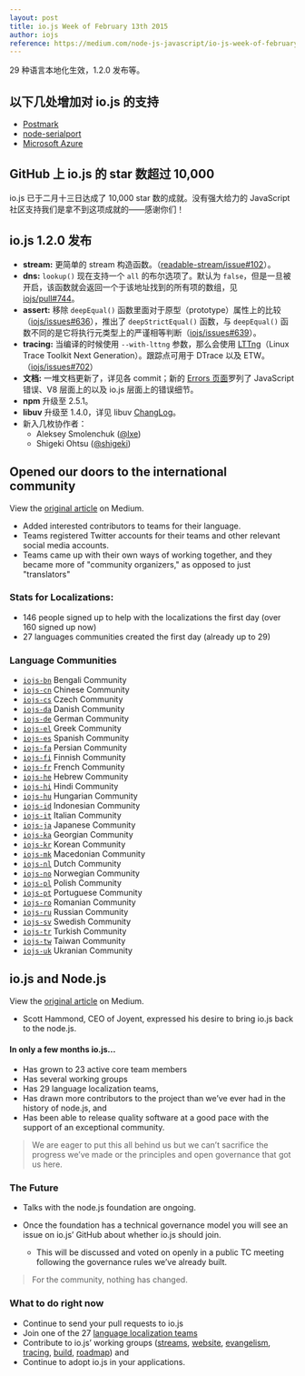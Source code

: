 ```yaml
---
layout: post
title: io.js Week of February 13th 2015
author: iojs
reference: https://medium.com/node-js-javascript/io-js-week-of-february-13th-2015-7846b94074a2
---
```


29 种语言本地化生效，1.2.0 发布等。

<!--more-->

## 以下几处增加对 io.js 的支持
+ [Postmark](http://blog.postmarkapp.com/post/110829734198/its-official-were-getting-cozy-with-node-js)
+ [node-serialport](https://github.com/voodootikigod/node-serialport/issues/439)
+ [Microsoft Azure](http://azure.microsoft.com/en-us/documentation/articles/web-sites-nodejs-iojs/)

## GitHub 上 io.js 的 star 数超过 10,000
io.js 已于二月十三日达成了 10,000 star 数的成就。没有强大给力的 JavaScript 社区支持我们是拿不到这项成就的——感谢你们！

## io.js 1.2.0 发布
+ **stream:** 更简单的 stream 构造函数。（[readable-stream/issue#102](https://github.com/iojs/readable-stream/issues/102)）。
+ **dns:** `lookup()` 现在支持一个 `all` 的布尔选项了。默认为 `false`，但是一旦被开启，该函数就会返回一个于该地址找到的所有项的数组，见 [iojs/pull#744](https://github.com/iojs/io.js/pull/744)。
+ **assert:** 移除 `deepEqual()` 函数里面对于原型（prototype）属性上的比较（[iojs/issues#636](https://github.com/iojs/io.js/pull/636)），推出了 `deepStrictEqual()` 函数，与 `deepEqual()` 函数不同的是它将执行元类型上的严谨相等判断（[iojs/issues#639](https://github.com/iojs/io.js/pull/639)）。
+ **tracing:** 当编译的时候使用 `--with-lttng` 参数，那么会使用 [LTTng](http://lttng.org/)（Linux Trace Toolkit Next Generation）。跟踪点可用于 DTrace 以及 ETW。（[iojs/issues#702](https://github.com/iojs/io.js/pull/702)）
+ **文档:** 一堆文档更新了，详见各 commit；新的 [Errors 页面](https://iojs.org/api/errors.html)罗列了 JavaScript 错误、V8 层面上的以及 io.js 层面上的错误细节。
+ **npm** 升级至 2.5.1。
+ **libuv** 升级至 1.4.0，详见 libuv [ChangLog](https://github.com/libuv/libuv/blob/v1.x/ChangeLog)。
+ 新入几枚协作者：
  * Aleksey Smolenchuk ([@lxe](https://github.com/lxe))
  * Shigeki Ohtsu ([@shigeki](https://github.com/shigeki))

## Opened our doors to the international community
View the [original article](https://medium.com/@mikeal/how-io-js-built-a-146-person-27-language-localization-effort-in-one-day-65e5b1c49a62) on Medium.
* Added interested contributors to teams for their language.
* Teams registered Twitter accounts for their teams and other relevant social media accounts.
* Teams came up with their own ways of working together, and they became more of "community organizers," as opposed to just "translators"

### Stats for Localizations: 

* 146 people signed up to help with the localizations the first day (over 160 signed up now)
* 27 languages communities created the first day (already up to 29)

### Language Communities

* [`iojs-bn`](https://github.com/iojs/iojs-bn) Bengali Community
* [`iojs-cn`](https://github.com/iojs/iojs-cn) Chinese Community 
* [`iojs-cs`](https://github.com/iojs/iojs-cs) Czech Community 
* [`iojs-da`](https://github.com/iojs/iojs-da) Danish Community 
* [`iojs-de`](https://github.com/iojs/iojs-de) German Community
* [`iojs-el`](https://github.com/iojs/iojs-el) Greek Community
* [`iojs-es`](https://github.com/iojs/iojs-es) Spanish Community
* [`iojs-fa`](https://github.com/iojs/iojs-fa) Persian Community 
* [`iojs-fi`](https://github.com/iojs/iojs-fi) Finnish Community
* [`iojs-fr`](https://github.com/iojs/iojs-fr) French Community
* [`iojs-he`](https://github.com/iojs/iojs-he) Hebrew Community
* [`iojs-hi`](https://github.com/iojs/iojs-hi) Hindi Community 
* [`iojs-hu`](https://github.com/iojs/iojs-hu) Hungarian Community
* [`iojs-id`](https://github.com/iojs/iojs-id) Indonesian Community
* [`iojs-it`](https://github.com/iojs/iojs-it) Italian Community
* [`iojs-ja`](https://github.com/iojs/iojs-ja) Japanese Community
* [`iojs-ka`](https://github.com/iojs/iojs-ka) Georgian Community
* [`iojs-kr`](https://github.com/iojs/iojs-kr) Korean Community
* [`iojs-mk`](https://github.com/iojs/iojs-mk) Macedonian Community
* [`iojs-nl`](https://github.com/iojs/iojs-nl) Dutch Community
* [`iojs-no`](https://github.com/iojs/iojs-no) Norwegian Community
* [`iojs-pl`](https://github.com/iojs/iojs-pl) Polish Community
* [`iojs-pt`](https://github.com/iojs/iojs-pt) Portuguese Community
* [`iojs-ro`](https://github.com/iojs/iojs-ro) Romanian Community
* [`iojs-ru`](https://github.com/iojs/iojs-ru) Russian Community
* [`iojs-sv`](https://github.com/iojs/iojs-sv) Swedish Community
* [`iojs-tr`](https://github.com/iojs/iojs-tr) Turkish Community
* [`iojs-tw`](https://github.com/iojs/iojs-tw) Taiwan Community
* [`iojs-uk`](https://github.com/iojs/iojs-uk) Ukranian Community

## io.js and Node.js
View the [original article](https://medium.com/@iojs/io-js-and-a-node-js-foundation-4e14699fb7be) on Medium.
* Scott Hammond, CEO of Joyent, expressed his desire to bring io.js back to the node.js.

#### In only a few months io.js... 
* Has grown to 23 active core team members
* Has several working groups
* Has 29 language localization teams,
* Has drawn more contributors to the project than we’ve ever had in the history of node.js, and
* Has been able to release quality software at a good pace with the support of an exceptional community.

> We are eager to put this all behind us but we can’t sacrifice the progress we’ve made or the principles and open governance that got us here.

### The Future
* Talks with the node.js foundation are ongoing.
* Once the foundation has a technical governance model you will see an issue on io.js’ GitHub about whether io.js should join.

  * This will be discussed and voted on openly in a public TC meeting following the governance rules we’ve already built.

> For the community, nothing has changed.

### What to do right now
* Continue to send your pull requests to io.js
* Join one of the 27 [language localization teams](https://github.com/iojs/website/issues/125)
* Contribute to io.js’ working groups ([streams](https://github.com/iojs/readable-stream), [website](https://github.com/iojs/website), [evangelism](https://github.com/iojs/website/labels/evangelism), [tracing](https://github.com/iojs/tracing-wg), [build](https://github.com/iojs/build), [roadmap](https://github.com/iojs/roadmap)) and
* Continue to adopt io.js in your applications.


